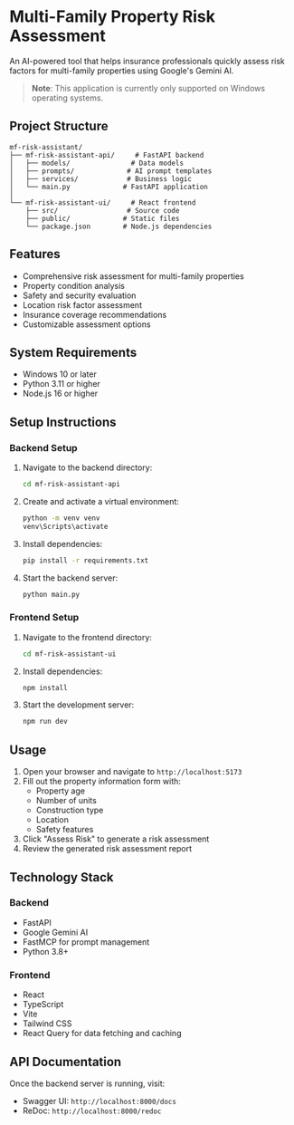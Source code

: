 # Multi-Family Property Risk Assessment

An AI-powered tool that helps insurance professionals quickly assess risk factors for multi-family properties using Google's Gemini AI.

> **Note**: This application is currently only supported on Windows operating systems.

## Project Structure

```
mf-risk-assistant/
├── mf-risk-assistant-api/     # FastAPI backend
│   ├── models/               # Data models
│   ├── prompts/             # AI prompt templates
│   ├── services/            # Business logic
│   └── main.py             # FastAPI application
│
└── mf-risk-assistant-ui/     # React frontend
    ├── src/                 # Source code
    ├── public/             # Static files
    └── package.json        # Node.js dependencies
```

## Features

- Comprehensive risk assessment for multi-family properties
- Property condition analysis
- Safety and security evaluation
- Location risk factor assessment
- Insurance coverage recommendations
- Customizable assessment options

## System Requirements

- Windows 10 or later
- Python 3.11 or higher
- Node.js 16 or higher

## Setup Instructions

### Backend Setup

1. Navigate to the backend directory:

   ```bash
   cd mf-risk-assistant-api
   ```

2. Create and activate a virtual environment:

   ```bash
   python -m venv venv
   venv\Scripts\activate
   ```

3. Install dependencies:

   ```bash
   pip install -r requirements.txt
   ```



4. Start the backend server:
   ```bash
   python main.py
   ```

### Frontend Setup

1. Navigate to the frontend directory:

   ```bash
   cd mf-risk-assistant-ui
   ```

2. Install dependencies:

   ```bash
   npm install
   ```

3. Start the development server:
   ```bash
   npm run dev
   ```

## Usage

1. Open your browser and navigate to `http://localhost:5173`
2. Fill out the property information form with:
   - Property age
   - Number of units
   - Construction type
   - Location
   - Safety features
3. Click "Assess Risk" to generate a risk assessment
4. Review the generated risk assessment report

## Technology Stack

### Backend

- FastAPI
- Google Gemini AI
- FastMCP for prompt management
- Python 3.8+

### Frontend

- React
- TypeScript
- Vite
- Tailwind CSS
- React Query for data fetching and caching

## API Documentation

Once the backend server is running, visit:

- Swagger UI: `http://localhost:8000/docs`
- ReDoc: `http://localhost:8000/redoc`



